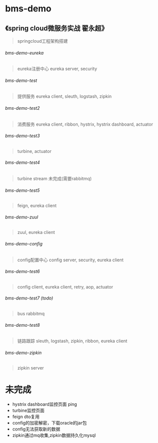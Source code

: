# bms-demo
## 《spring cloud微服务实战 翟永超》
> springcloud工程架构搭建
###### bms-demo-eureka
> eureka注册中心 eureka server, security
###### bms-demo-test
> 提供服务 eureka client, sleuth, logstash, zipkin
###### bms-demo-test2
> 消费服务 eureka client, ribbon, hystrix, hystrix dashboard, actuator
###### bms-demo-test3
> turbine, actuator
###### bms-demo-test4
> turbine stream 未完成(需要rabbitmq)
###### bms-demo-test5
> feign, eureka client
###### bms-demo-zuul
> zuul, eureka client
###### bms-demo-config
> config配置中心 config server, security, eureka client
###### bms-demo-test6
> config client, eureka client, retry, aop, actuator
###### bms-demo-test7 (todo)
> bus rabbitmq
###### bms-demo-test8
> 链路跟踪 sleuth, logstash, zipkin, ribbon, eureka client
###### bms-demo-zipkin
> zipkin server

# 未完成
- hystrix dashboard监控页面 ping
- turbine监控页面
- feign dto复用
- config的加密解密，下载oracle的jar包
- config无法获取新的数据
- zipkin通过mq收集,zipkin数据持久化mysql